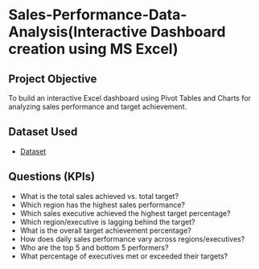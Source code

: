 # Sales-Performance-Data-Analysis(Interactive Dashboard creation using MS Excel)
## Project Objective
To build an interactive Excel dashboard using Pivot Tables and Charts for analyzing sales performance and target achievement.


## Dataset Used
- <a href="https://github.com/simranbisht07/Data-Analyst-Dashboard/blob/main/project1_Excel.xlsx">Dataset</a>


##  Questions (KPIs)
- What is the total sales achieved vs. total target?
- Which region has the highest sales performance?
- Which sales executive achieved the highest target percentage?
- Which region/executive is lagging behind the target?
- What is the overall target achievement percentage?
- How does daily sales performance vary across regions/executives?
- Who are the top 5 and bottom 5 performers?
- What percentage of executives met or exceeded their targets?

  
